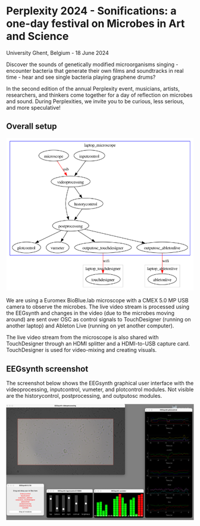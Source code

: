 # Perplexity 2024 - Sonifications: a one-day festival on Microbes in Art and Science

University Ghent, Belgium - 18 June 2024

Discover the sounds of genetically modified microorganisms singing - encounter bacteria that generate their own films and soundtracks in real time - hear and see single bacteria playing graphene drums? 

In the second edition of the annual Perplexity event, musicians, artists, researchers, and thinkers come together for a day of reflection on microbes and sound. During Perplexities, we invite you to be curious, less serious, and more speculative! 

## Overall setup

![flowchart](patch.png)

We are using a Euromex BioBlue.lab microscope with a CMEX 5.0 MP USB camera to observe the microbes. The live video stream is processed using the EEGsynth and changes in the video (due to the microbes moving around) are sent over OSC as control signals to TouchDesigner (running on another laptop) and Ableton Live (running on yet another computer).

The live video stream from the microscope is also shared with TouchDesigner through an HDMI splitter and a HDMI-to-USB capture card. TouchDesigner is used for video-mixing and creating visuals.

## EEGsynth screenshot

The screenshot below shows the EEGsynth graphical user interface with the videoprocessing, inputcontrol, vumeter, and plotcontrol modules. Not visible are the historycontrol, postprocessing, and outputosc modules. 

![screenshot](screenshot.png)

